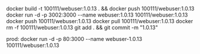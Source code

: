 docker build -t 100111/webuser:1.0.13 . && docker push 100111/webuser:1.0.13
docker run -d -p 3002:3000 --name webuser:1.0.13 100111/webuser:1.0.13
docker push 100111/webuser:1.0.13
docker pull 100111/webuser:1.0.13
docker rm -f 100111/webuser:1.0.13
git add . && git commit -m "1.0.13"

prod: 
docker run -d -p 80:3000 --name webuser-1.0.13 100111/webuser:1.0.13

